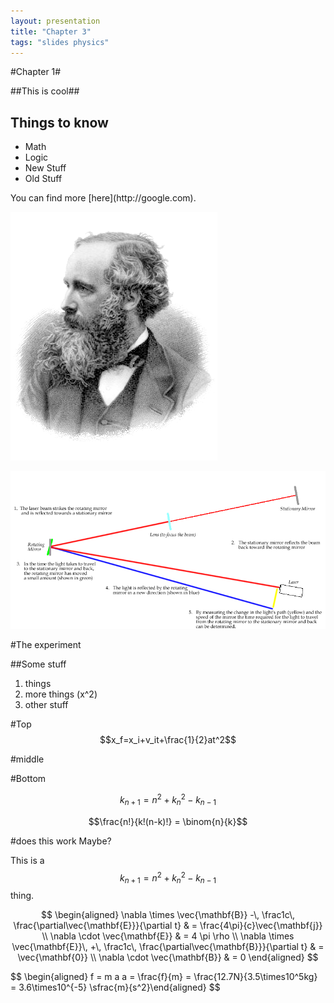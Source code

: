 ```yaml
---
layout: presentation
title: "Chapter 3"
tags: "slides physics"
---
```


<section>

#Chapter 1#

##This is cool##
</section>
<section>

Things to know
-----------
- Math
- Logic
- New Stuff
- Old Stuff
</section>
<section>
You can find more [here](http://google.com).

</section>
<section>

![](James_Clerk_Maxwell.png)

</section>
<section>

![](Speed_of_light.PNG)

#The experiment

</section>
<section>

##Some stuff

1. things
2. more things \(x^2\)
3. other stuff

</section>
<section>
<section>

#Top
$$x_f=x_i+v_it+\frac{1}{2}at^2$$

</section>
<section>

#middle

</section>
<section>

#Bottom

</section>
</section>
<section>

$$k_{n+1} = n^2 + k_n^2 - k_{n-1}$$


$$\frac{n!}{k!(n-k)!} = \binom{n}{k}$$

</section>
<section>
#does this work
Maybe?

This is a $$k_{n+1} = n^2 + k_n^2 - k_{n-1}$$ thing.

</section>
<section>

$$
\begin{aligned}
\nabla \times \vec{\mathbf{B}} -\, \frac1c\, \frac{\partial\vec{\mathbf{E}}}{\partial t} & = \frac{4\pi}{c}\vec{\mathbf{j}} \\   \nabla \cdot \vec{\mathbf{E}} & = 4 \pi \rho \\
\nabla \times \vec{\mathbf{E}}\, +\, \frac1c\, \frac{\partial\vec{\mathbf{B}}}{\partial t} & = \vec{\mathbf{0}} \\
\nabla \cdot \vec{\mathbf{B}} & = 0 \end{aligned}
$$

</section>
<section>
$$
\begin{aligned}
f = m a
a = \frac{f}{m}
= \frac{12.7N}{3.5\times10^5kg} = 3.6\times10^{-5} \sfrac{m}{s^2}\end{aligned}
$$
</section>